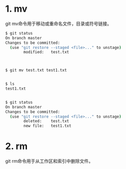 # 1. mv
git mv命令用于移动或重命名文件，目录或符号链接。

```bash
$ git status
On branch master
Changes to be committed:
  (use "git restore --staged <file>..." to unstage)
        modified:   test.txt



$ git mv test.txt test1.txt    


$ ls
test1.txt


$ git status
On branch master
Changes to be committed:
  (use "git restore --staged <file>..." to unstage)
        deleted:    test.txt
        new file:   test1.txt

```

# 2. rm
git rm命令用于从工作区和索引中删除文件。